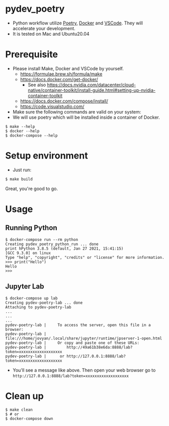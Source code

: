 # pydev_poetry

- Python workflow utilize [Poetry](https://python-poetry.org/), [Docker](https://www.docker.com/) and [VSCode](https://code.visualstudio.com/). They will accelerate your development.
- It is tested on Mac and Ubuntu20.04

# Prerequisite

- Please install Make, Docker and VSCode by yourself.
  - https://formulae.brew.sh/formula/make
  - https://docs.docker.com/get-docker/
    - See also https://docs.nvidia.com/datacenter/cloud-native/container-toolkit/install-guide.html#setting-up-nvidia-container-toolkit
  - https://docs.docker.com/compose/install/
  - https://code.visualstudio.com/
- Make sure the following commands are valid on your system:
- We will use poetry which will be installed inside a container of Docker.

```console
$ make --help
$ docker --help
$ docker-compose --help
```

# Setup environment

- Just run:

```console
$ make build
```

Great, you're good to go.

# Usage

## Running Python 

```console
$ docker-compose run --rm python
Creating pydev_poetry_python_run ... done
print hPython 3.8.5 (default, Jan 27 2021, 15:41:15)
[GCC 9.3.0] on linux
Type "help", "copyright", "credits" or "license" for more information.
>>> print("Hello")
Hello
>>>
```

## Jupyter Lab

```console
$ docker-compose up lab
Creating pydev-poetry-lab ... done
Attaching to pydev-poetry-lab
...
...
...
pydev-poetry-lab |     To access the server, open this file in a browser:
pydev-poetry-lab |         file:///home/jovyan/.local/share/jupyter/runtime/jpserver-1-open.html
pydev-poetry-lab |     Or copy and paste one of these URLs:
pydev-poetry-lab |         http://49a61b38e6da:8888/lab?token=xxxxxxxxxxxxxxxxxxx
pydev-poetry-lab |      or http://127.0.0.1:8888/lab?token=xxxxxxxxxxxxxxxxxxx
```

- You'll see a message like above. Then open your web browser go to `http://127.0.0.1:8888/lab?token=xxxxxxxxxxxxxxxxxxx`

# Clean up

```console
$ make clean
$ # or
$ docker-compose down
```

